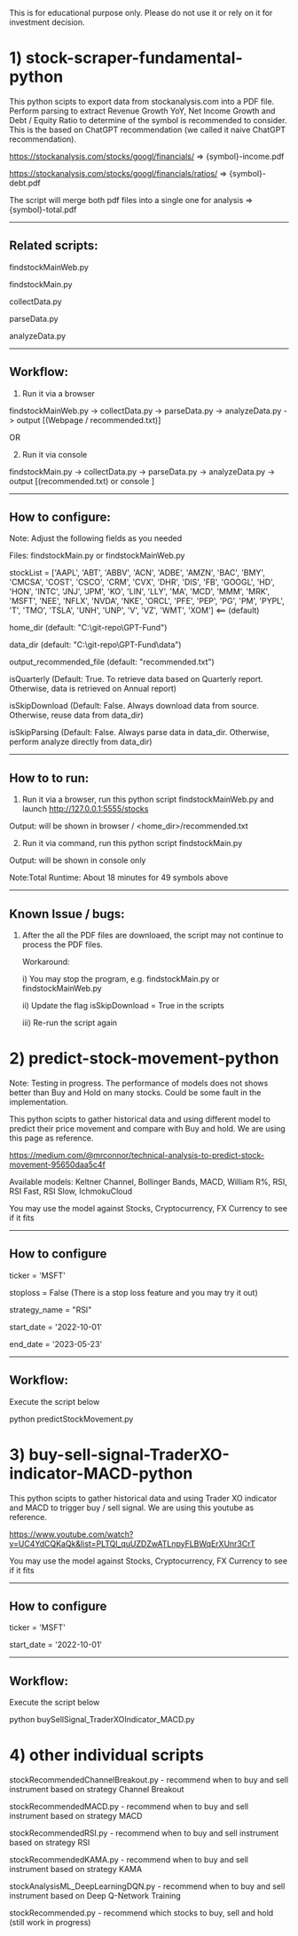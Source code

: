 This is for educational purpose only.  Please do not use it or rely on it for investment decision.

# 1) stock-scraper-fundamental-python
This python scipts to export data from stockanalysis.com into a PDF file. Perform parsing to extract Revenue Growth YoY, Net Income Growth and Debt / Equity Ratio
to determine of the symbol is recommended to consider. This is the based on ChatGPT recommendation (we called it naive ChatGPT recommendation).

https://stockanalysis.com/stocks/googl/financials/  => {symbol}-income.pdf

https://stockanalysis.com/stocks/googl/financials/ratios/ => {symbol}-debt.pdf

The script will merge both pdf files into a single one for analysis => {symbol}-total.pdf

-----------------
Related scripts:
-----------------
findstockMainWeb.py

findstockMain.py

collectData.py

parseData.py

analyzeData.py

-----------------
Workflow:
-----------------
1. Run it via a browser

findstockMainWeb.py -> collectData.py -> parseData.py -> analyzeData.py -> output [(Webpage / recommended.txt)]  

OR

2. Run it via console

findstockMain.py -> collectData.py -> parseData.py -> analyzeData.py -> output [(recommended.txt) or console ]

-----------------
How to configure:
-----------------

Note: Adjust the following fields as you needed

Files: findstockMain.py or findstockMainWeb.py

stockList = ['AAPL', 'ABT', 'ABBV', 'ACN', 'ADBE', 'AMZN', 'BAC', 'BMY', 'CMCSA', 'COST', 'CSCO', 'CRM', 'CVX', 'DHR', 'DIS', 'FB', 'GOOGL', 'HD', 'HON', 'INTC', 'JNJ', 'JPM', 'KO', 'LIN', 'LLY', 'MA', 'MCD', 'MMM', 'MRK', 'MSFT', 'NEE', 'NFLX', 'NVDA', 'NKE', 'ORCL', 'PFE', 'PEP', 'PG', 'PM', 'PYPL', 'T', 'TMO', 'TSLA', 'UNH', 'UNP', 'V', 'VZ', 'WMT', 'XOM']  <== (default)

home_dir (default: "C:\git-repo\GPT-Fund")

data_dir (default: "C:\git-repo\GPT-Fund\data")

output_recommended_file (default: "recommended.txt")

isQuarterly (Default: True. To retrieve data based on Quarterly report.  Otherwise, data is retrieved on Annual report)

isSkipDownload (Default: False. Always download data from source.  Otherwise, reuse data from data_dir)

isSkipParsing (Default: False. Always parse data in data_dir.  Otherwise, perform analyze directly from data_dir)

-----------------
How to to run:
-----------------

1) Run it via a browser, run this python script findstockMainWeb.py and launch http://127.0.0.1:5555/stocks

Output: will be shown in browser / <home_dir>/recommended.txt

2) Run it via command, run this python script findstockMain.py 

Output: will be shown in console only

Note:Total Runtime: About 18 minutes for 49 symbols above

-------------------
Known Issue / bugs:
-------------------

1.  After the all the PDF files are downloaed, the script may not continue to process the PDF files.
    
    Workaround: 
     
     i) You may stop the program, e.g. findstockMain.py or findstockMainWeb.py
    
     ii) Update the flag isSkipDownload = True in the scripts
     
     iii) Re-run the script again
    


# 2) predict-stock-movement-python 
Note: Testing in progress.  The performance of models does not shows better than Buy and Hold on many stocks.  Could be some fault in the implementation.

This python scipts to gather historical data and using different model to predict their price movement and compare with Buy and hold. We are using this page as reference.

https://medium.com/@mrconnor/technical-analysis-to-predict-stock-movement-95650daa5c4f

Available models: Keltner Channel, Bollinger Bands, MACD, William R%, RSI, RSI Fast, RSI Slow, IchmokuCloud

You may use the model against Stocks, Cryptocurrency, FX Currency to see if it fits

-----------------
How to configure
-----------------
ticker = 'MSFT'

stoploss = False        (There is a stop loss feature and you may try it out)

strategy_name = "RSI"

start_date = '2022-10-01'

end_date = '2023-05-23'

-----------------
Workflow:
-----------------

Execute the script below

python predictStockMovement.py

# 3) buy-sell-signal-TraderXO-indicator-MACD-python

This python scipts to gather historical data and using Trader XO indicator and MACD to trigger buy / sell signal. We are using this youtube as reference.

https://www.youtube.com/watch?v=UC4YdCQKaQk&list=PLTQl_quUZDZwATLnpyFLBWqErXUnr3CrT

You may use the model against Stocks, Cryptocurrency, FX Currency to see if it fits

-----------------
How to configure
-----------------
ticker = 'MSFT'

start_date = '2022-10-01'



-----------------
Workflow:
-----------------

Execute the script below

python buySellSignal_TraderXOIndicator_MACD.py


# 4) other individual scripts

stockRecommendedChannelBreakout.py  - recommend when to buy and sell instrument based on strategy Channel Breakout

stockRecommendedMACD.py - recommend when to buy and sell instrument based on strategy MACD

stockRecommendedRSI.py - recommend when to buy and sell instrument based on strategy RSI

stockRecommendedKAMA.py - recommend when to buy and sell instrument based on strategy KAMA

stockAnalysisML_DeepLearningDQN.py - recommend when to buy and sell instrument based on Deep Q-Network Training

stockRecommended.py   - recommend which stocks to buy, sell and hold (still work in progress)
